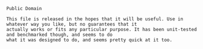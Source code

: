 	Public Domain

	This file is released in the hopes that it will be useful. Use in whatever way you like, but no guarantees that it
	actually works or fits any particular purpose. It has been unit-tested and benchmarked though, and seems to do
	what it was designed to do, and seems pretty quick at it too.
